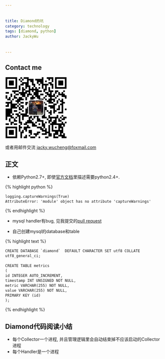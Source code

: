 ```yaml
---

   
title: Diamond的坑  
category: technology  
tags: [diamond, python]  
author: JackyWu  
  

---
```


## Contact me

![](/assets/images/weixin-pic-jackywu.jpg)

或者用邮件交流 <a href="mailto:jacky.wucheng@foxmail.com">jacky.wucheng@foxmail.com</a>

## 正文

* 依赖Python2.7+, 即使[官方文档](https://github.com/python-diamond/Diamond/wiki/Installation)里描述需要python2.4+. 

{% highlight python %}

    logging.captureWarnings(True)  
    AttributeError: 'module' object has no attribute 'captureWarnings'  

{% endhighlight %}

* mysql handler有bug, 见我提交的[pull request](https://github.com/python-diamond/Diamond/pull/170)

* 自己创建mysql的database和table

{% highlight text %}
    
    CREATE DATABASE `diamond`  DEFAULT CHARACTER SET utf8 COLLATE utf8_general_ci;
    
    CREATE TABLE metrics
    (
    id INTEGER AUTO_INCREMENT,
    timestamp INT UNSIGNED NOT NULL,
    metric VARCHAR(255) NOT NULL,
    value VARCHAR(255) NOT NULL,
    PRIMARY KEY (id)
    );

{% endhighlight %}

## Diamond代码阅读小结

* 每个Collector一个进程, 并且管理逻辑里会自动结束掉不应该启动的Collector进程
* 每个Handler是一个进程
